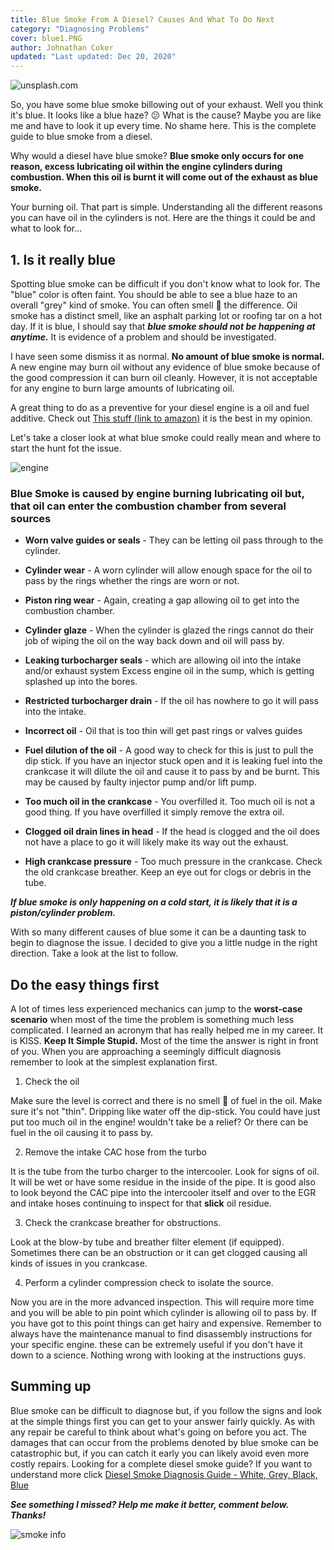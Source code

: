 ```yaml
---
title: Blue Smoke From A Diesel? Causes And What To Do Next
category: "Diagnosing Problems"
cover: blue1.PNG
author: Johnathan Coker
updated: "Last updated: Dec 20, 2020"
---
```


![unsplash.com](./blue1.PNG)

So, you have some blue smoke billowing out of your exhaust. Well you think it's blue. It looks like a blue haze? 😕 What is the cause? Maybe you are like me and have to look it up every time. No shame here. This is the complete guide to blue smoke from a diesel.

Why would a diesel have blue smoke? **Blue smoke only occurs for one reason, excess lubricating oil within the engine cylinders during combustion. When this oil is burnt it will come out of the exhaust as blue smoke.**

Your burning oil. That part is simple. Understanding all the different reasons you can have oil in the cylinders is not. Here are the things it could be and what to look for...

## 1. Is it really blue

Spotting blue smoke can be difficult if you don't know what to look for. The "blue" color is often faint. You should be able to see a blue haze to an overall "grey" kind of smoke. You can often smell 👃 the difference. Oil smoke has a distinct smell, like an asphalt parking lot or roofing tar on a hot day. If it is blue, I should say that **_blue smoke should not be happening at anytime._** It is evidence of a problem and should be investigated.

I have seen some dismiss it as normal. **No amount of blue smoke is normal.** A new engine may burn oil without any evidence of blue smoke because of the good compression it can burn oil cleanly. However, it is not acceptable for any engine to burn large amounts of lubricating oil.

A great thing to do as a preventive for your diesel engine is a oil and fuel additive. Check out [This stuff (link to amazon)](https://amzn.to/30RdaDo) it is the best in my opinion.

Let's take a closer look at what blue smoke could really mean and where to start the hunt fot the issue.

![engine](./engine.gif)

### Blue Smoke is caused by engine burning lubricating oil but, that oil can enter the combustion chamber from several sources

- **Worn valve guides or seals** - They can be letting oil pass through to the cylinder.

- **Cylinder wear** - A worn cylinder will allow enough space for the oil to pass by the rings whether the rings are worn or not.

- **Piston ring wear** - Again, creating a gap allowing oil to get into the combustion chamber.

- **Cylinder glaze** - When the cylinder is glazed the rings cannot do their job of wiping the oil on the way back down and oil will pass by.

- **Leaking turbocharger seals** - which are allowing oil into the intake and/or exhaust system Excess engine oil in the sump, which is getting splashed up into the bores.

- **Restricted turbocharger drain** - If the oil has nowhere to go it will pass into the intake.

- **Incorrect oil** - Oil that is too thin will get past rings or valves guides

* **Fuel dilution of the oil** - A good way to check for this is just to pull the dip stick. If you have an injector stuck open and it is leaking fuel into the crankcase it will dilute the oil and cause it to pass by and be burnt. This may be caused by faulty injector pump and/or lift pump.

* **Too much oil in the crankcase** - You overfilled it. Too much oil is not a good thing. If you have overfilled it simply remove the extra oil.

* **Clogged oil drain lines in head** - If the head is clogged and the oil does not have a place to go it will likely make its way out the exhaust.

* **High crankcase pressure** - Too much pressure in the crankcase. Check the old crankcase breather. Keep an eye out for clogs or debris in the tube.

**_If blue smoke is only happening on a cold start, it is likely that it is a piston/cylinder problem._**

With so many different causes of blue some it can be a daunting task to begin to diagnose the issue. I decided to give you a little nudge in the right direction. Take a look at the list to follow.

## Do the easy things first

A lot of times less experienced mechanics can jump to the **worst-case scenario** when most of the time the problem is something much less complicated. I learned an acronym that has really helped me in my career. It is KISS. **Keep It Simple Stupid.** Most of the time the answer is right in front of you. When you are approaching a seemingly difficult diagnosis remember to look at the simplest explanation first.

1. Check the oil

Make sure the level is correct and there is no smell 👃 of fuel in the oil. Make sure it's not "thin". Dripping like water off the dip-stick. You could have just put too much oil in the engine! wouldn't take be a relief? Or there can be fuel in the oil causing it to pass by.

2. Remove the intake CAC hose from the turbo

It is the tube from the turbo charger to the intercooler. Look for signs of oil. It will be wet or have some residue in the inside of the pipe. It is good also to look beyond the CAC pipe into the intercooler itself and over to the EGR and intake hoses continuing to inspect for that **slick** oil residue.

3. Check the crankcase breather for obstructions.

Look at the blow-by tube and breather filter element (if equipped). Sometimes there can be an obstruction or it can get clogged causing all kinds of issues in you crankcase.

4. Perform a cylinder compression check to isolate the source.

Now you are in the more advanced inspection. This will require more time and you will be able to pin point which cylinder is allowing oil to pass by. If you have got to this point things can get hairy and expensive. Remember to always have the maintenance manual to find disassembly instructions for your specific engine. these can be extremely useful if you don't have it down to a science. Nothing wrong with looking at the instructions guys.

## Summing up

Blue smoke can be difficult to diagnose but, if you follow the signs and look at the simple things first you can get to your answer fairly quickly. As with any repair be careful to think about what's going on before you act. The damages that can occur from the problems denoted by blue smoke can be catastrophic but, if you can catch it early you can likely avoid even more costly repairs. Looking for a complete diesel smoke guide? If you want to understand more click [Diesel Smoke Diagnosis Guide - White, Grey, Black, Blue](/diesel-smoke-guide)

**_See something I missed? Help me make it better, comment below. Thanks!_**

![smoke info](smokeinfo.jpg)
